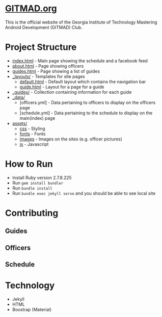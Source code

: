 # [GITMAD.org](www.gitmad.org)

This is the official website of the Georgia Institute of Technology Mastering Android Development (GITMAD) Club.


# Project Structure
* [index.html](/index.html) - Main page showing the schedule and a facebook feed
* [about.html](/about.html) - Page showing officers
* [guides.html](/guides.html) - Page showing a list of guides
* [_layouts/](/_layouts) - Templates for site pages
  * [default.html](/_layouts/default.html) - Default layout which contains the navigation bar
  * [guide.html](/_layouts/guide.html) - Layout for a page for a guide
* [_guides/](/_guides) - Collection containing information for each guide
* [_data/](/_data)
  * [officers.yml] - Data pertaining to officers to display on the officers page
  * [schedule.yml] - Data pertaining to the schedule to display on the main(index) page
* [assets/](/assets)
  * [css](/assets/css) - Styling
  * [fonts](/assets/fonts) - Fonts
  * [images](/assets/images) - Images on the sites (e.g. officer pictures)
  * [js](/assets/js) - Javascript
  
# How to Run
* Install Ruby version 2.7.8.225
* Run `gem install bundler`
* Run `bundle install`
* Run `bundle exec jekyll serve` and you should be able to see local site

# Contributing

## Guides

## Officers

## Schedule




# Technology
* Jekyll
* HTML
* Boostrap (Material)
